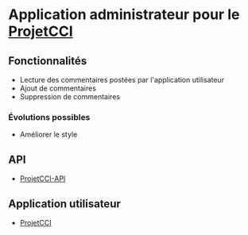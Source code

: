 # Application administrateur pour le [ProjetCCI](https://github.com/TSO68/ProjetCCI)

## Fonctionnalités
* Lecture des commentaires postées par l'application utilisateur
* Ajout de commentaires
* Suppression de commentaires

### Évolutions possibles
* Améliorer le style

## API
* [ProjetCCI-API](https://github.com/TSO68/ProjetCCI-API)

## Application utilisateur
* [ProjetCCI](https://github.com/TSO68/ProjetCCI)